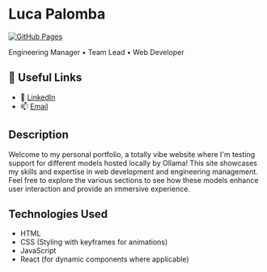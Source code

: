 # Luca Palomba

[![GitHub Pages](https://img.shields.io/badge/GitHub%20Pages-live-brightgreen)](https://lucapalomba.github.io/lucapalomba)

Engineering Manager • Team Lead • Web Developer

## 🔗 Useful Links

- 💼 [LinkedIn](https://linkedin.com/in/lucapalomba)
- 📫 [Email](mailto:luca.palomba.brescia@gmail.com)

## Description

Welcome to my personal portfolio, a totally vibe website where I'm testing support for different models hosted locally by Ollama! This site showcases my skills and expertise in web development and engineering management. Feel free to explore the various sections to see how these models enhance user interaction and provide an immersive experience.

## Technologies Used

- HTML
- CSS (Styling with keyframes for animations)
- JavaScript
- React (for dynamic components where applicable)
